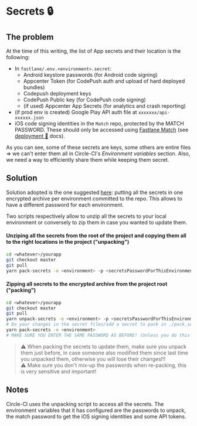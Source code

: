 # Secrets 🔒

## The problem

At the time of this writing, the list of App secrets and their location is the following:

- In `fastlane/.env.<environment>.secret`:
  - Android keystore passwords (for Android code signing)
  - Appcenter Token (for CodePush auth and upload of hard deployed bundles)
  - Codepush deployment keys
  - CodePush Public key (for CodePush code signing)
  - (if used) Appcenter App Secrets (for analytics and crash reporting)
- (if prod env is created) Google Play API auth file at `xxxxxxx/api-xxxxxx.json`
- iOS code signing identities in the `Match` repo, protected by the MATCH PASSWORD. These should only be accessed using [Fastlane Match](https://codesigning.guide/) (see [deployment 🚀](./deployment.md) docs).

As you can see, some of these secrets are keys, some others are entire files => we can't enter them all in Circle-CI's _Environment variables_ section. Also, we need a way to efficiently share them while keeping them secret.

## Solution

Solution adopted is the one suggested [here](https://support.circleci.com/hc/en-us/articles/360006717953-Storing-secret-files-certs-etc-): putting all the secrets in one encrypted archive per environment committed to the repo. This allows to have a different password for each environment.

Two scripts respectively allow to unzip all the secrets to your local environment or conversely to zip them in case you wanted to update them.

#### Unziping all the secrets from the root of the project and copying them all to the right locations in the project ("unpacking")

```sh
cd <whatever>/yourapp
git checkout master
git pull
yarn pack-secrets -e <environment> -p <secretsPasswordForThisEnvironment>
```

#### Zipping all secrets to the encrypted archive from the project root ("packing")

```sh
cd <whatever>/yourapp
git checkout master
git pull
yarn unpack-secrets -e <environment> -p <secretsPasswordForThisEnvironment>
# Do your changes in the secret files/add a secret to pack in ./pack_secrets.sh
yarn pack-secrets -e <environment>
# MAKE SURE YOU ENTER THE SAME PASSWORD AS BEFORE! (Unless you do this specifically to change the password)
```

> ⚠️ When packing the secrets to update them, make sure you unpack them just before, in case someone also modified them since last time you unpacked them, otherwise you will lose their changes!!!  
> ⚠️ Make sure you don't mix-up the passwords when re-packing, this is very sensitive and important!

## Notes

Circle-CI uses the unpacking script to access all the secrets. The environment variables that it has configured are the passwords to unpack, the match password to get the iOS signing identities and some API tokens.
